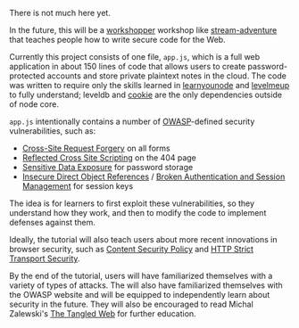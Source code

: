 There is not much here yet.

In the future, this will be a [workshopper][] workshop like
[stream-adventure][] that teaches people how to write secure code for the Web.

Currently this project consists of one file, `app.js`, which is a full
web application in about 150 lines of code that allows users to create
password-protected accounts and store private plaintext notes in the cloud.
The code was written to require only the skills learned in
[learnyounode][] and [levelmeup][] to fully understand; leveldb
and [cookie][] are the only dependencies outside of node core.

`app.js` intentionally contains a number of [OWASP][]-defined security
vulnerabilities, such as:

* [Cross-Site Request Forgery][csrf] on all forms
* [Reflected Cross Site Scripting][reflected] on the 404 page
* [Sensitive Data Exposure][sde] for password storage
* [Insecure Direct Object References][idor] /
  [Broken Authentication and Session Management][brokenauth] for session keys

The idea is for learners to first exploit these vulnerabilities, so they
understand how they work, and then to modify the code to implement
defenses against them.

Ideally, the tutorial will also teach users about more recent innovations in 
browser security, such as [Content Security Policy][csp] and
[HTTP Strict Transport Security][hsts].

By the end of the tutorial, users will have familiarized themselves with a
variety of types of attacks. The will also have familiarized themselves with
the OWASP website and will be equipped to independently learn about security
in the future. They will also be encouraged to read Michal Zalewski's
[The Tangled Web][tangled] for further education.

  [workshopper]: https://github.com/rvagg/workshopper
  [stream-adventure]: https://github.com/substack/stream-adventure
  [learnyounode]: https://github.com/rvagg/learnyounode
  [levelmeup]: https://github.com/rvagg/levelmeup
  [OWASP]: https://www.owasp.org/
  [csrf]: https://www.owasp.org/index.php/Cross-Site_Request_Forgery_%28CSRF%29
  [reflected]: https://www.owasp.org/index.php/Testing_for_Reflected_Cross_site_scripting_%28OWASP-DV-001%29
  [sde]: https://www.owasp.org/index.php/Top_10_2013-A6-Sensitive_Data_Exposure
  [idor]: https://www.owasp.org/index.php/Top_10_2013-A4-Insecure_Direct_Object_References
  [brokenauth]: https://www.owasp.org/index.php/Top_10_2013-A2-Broken_Authentication_and_Session_Management
  [cookie]: https://github.com/shtylman/node-cookie
  [csp]: https://developer.mozilla.org/en-US/docs/Security/CSP/Introducing_Content_Security_Policy
  [hsts]: https://developer.mozilla.org/en-US/docs/Security/HTTP_Strict_Transport_Security
  [tangled]: http://lcamtuf.coredump.cx/tangled/

